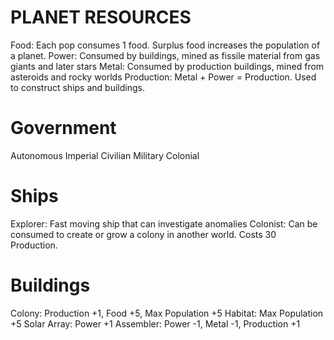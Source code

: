PLANET RESOURCES
================
Food: Each pop consumes 1 food.  Surplus food increases the population of a planet.
Power: Consumed by buildings, mined as fissile material from gas giants and later stars
Metal: Consumed by production buildings, mined from asteroids and rocky worlds
Production: Metal + Power = Production.  Used to construct ships and buildings.


Government
==========
Autonomous
Imperial
Civilian
Military
Colonial 



Ships
=====
Explorer: Fast moving ship that can investigate anomalies 
Colonist: Can be consumed to create or grow a colony in another world. Costs 30 Production.




Buildings
=========
Colony: Production +1, Food +5, Max Population +5
Habitat: Max Population +5
Solar Array: Power +1
Assembler: Power -1, Metal -1, Production +1



